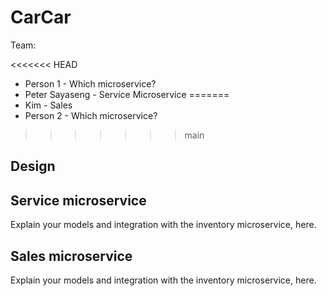 # CarCar

Team:

<<<<<<< HEAD
* Person 1 - Which microservice?
* Peter Sayaseng - Service Microservice
=======
* Kim - Sales
* Person 2 - Which microservice?
>>>>>>> main

## Design

## Service microservice

Explain your models and integration with the inventory
microservice, here.

## Sales microservice

Explain your models and integration with the inventory
microservice, here.
